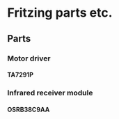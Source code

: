 # Fritzing parts etc.

## Parts

### Motor driver

#### TA7291P

### Infrared receiver module

#### OSRB38C9AA

